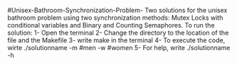 #Unisex-Bathroom-Synchronization-Problem-
Two solutions for the unisex bathroom problem using two synchronization methods: Mutex Locks with conditional variables and Binary and Counting Semaphores.
To run the solution: 
1- Open the terminal 
2- Change the directory to the location of the file and the Makefile
3- write make in the terminal 
4- To execute the code, wirte ./solutionname -m #men -w #women 
5- For help, write ./solutionname -h
